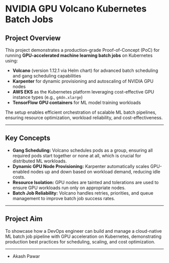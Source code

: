 # NVIDIA GPU Volcano Kubernetes Batch Jobs

## Project Overview

This project demonstrates a production-grade Proof-of-Concept (PoC) for running **GPU-accelerated machine learning batch jobs** on Kubernetes using:

* **Volcano** (version 1.12.1 via Helm chart) for advanced batch scheduling and gang scheduling capabilities
* **Karpenter** for dynamic provisioning and autoscaling of NVIDIA GPU nodes
* **AWS EKS** as the Kubernetes platform leveraging cost-effective GPU instance types (e.g., `g4dn.xlarge`)
* **TensorFlow GPU containers** for ML model training workloads

The setup enables efficient orchestration of scalable ML batch pipelines, ensuring resource optimization, workload reliability, and cost-effectiveness.

---

## Key Concepts

* **Gang Scheduling:** Volcano schedules pods as a group, ensuring all required pods start together or none at all, which is crucial for distributed ML workloads.
* **Dynamic GPU Node Provisioning:** Karpenter automatically scales GPU-enabled nodes up and down based on workload demand, reducing idle costs.
* **Resource Isolation:** GPU nodes are tainted and tolerations are used to ensure GPU workloads run only on appropriate nodes.
* **Batch Job Reliability:** Volcano handles retries, priorities, and queue management to improve batch job success rates.

---

## Project Aim

To showcase how a DevOps engineer can build and manage a cloud-native ML batch job pipeline with GPU acceleration on Kubernetes, demonstrating production best practices for scheduling, scaling, and cost optimization.

---
- Akash Pawar
